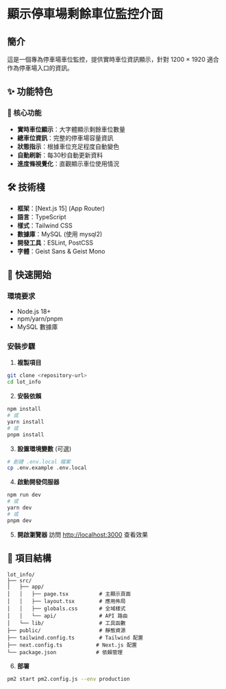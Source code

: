 # 顯示停車場剩餘車位監控介面

## 簡介

這是一個專為停車場車位監控，提供實時車位資訊顯示，針對 1200 × 1920 適合作為停車場入口的資訊。

## ✨ 功能特色

### 🎯 核心功能
- **實時車位顯示**：大字體顯示剩餘車位數量
- **總車位資訊**：完整的停車場容量資訊
- **狀態指示**：根據車位充足程度自動變色
- **自動刷新**：每30秒自動更新資料
- **進度條視覺化**：直觀顯示車位使用情況

## 🛠️ 技術棧

- **框架**：[Next.js 15] (App Router)
- **語言**：TypeScript
- **樣式**：Tailwind CSS
- **數據庫**：MySQL (使用 mysql2)
- **開發工具**：ESLint, PostCSS
- **字體**：Geist Sans & Geist Mono

## 🚀 快速開始

### 環境要求
- Node.js 18+ 
- npm/yarn/pnpm
- MySQL 數據庫

### 安裝步驟

1. **複製項目**
```bash
git clone <repository-url>
cd lot_info
```

2. **安裝依賴**
```bash
npm install
# 或
yarn install
# 或
pnpm install
```

3. **設置環境變數** (可選)
```bash
# 創建 .env.local 檔案
cp .env.example .env.local
```

4. **啟動開發伺服器**
```bash
npm run dev
# 或
yarn dev
# 或
pnpm dev
```

5. **開啟瀏覽器**
訪問 [http://localhost:3000](http://localhost:3000) 查看效果


## 📁 項目結構

```
lot_info/
├── src/
│   ├── app/
│   │   ├── page.tsx          # 主顯示頁面
│   │   ├── layout.tsx        # 應用佈局
│   │   ├── globals.css       # 全域樣式
│   │   └── api/              # API 路由
│   └── lib/                  # 工具函數
├── public/                   # 靜態資源
├── tailwind.config.ts        # Tailwind 配置
├── next.config.ts           # Next.js 配置
└── package.json             # 依賴管理
```

6. **部署**
```bash
pm2 start pm2.config.js --env production
```